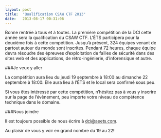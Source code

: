 ```yaml
---
layout: post
title:  "Qualification CSAW CTF 2013"
date:   2013-08-17 00:31:06
---
```


Bonne rentrée à tous et à toutes. La première compétition de la DCI cette année sera la qualification du CSAW CTF. L’ÉTS participera pour la deuxième fois à cette compétition. Jusqu’à présent, 324 équipes venant de partout autour du monde sont inscrites. Pendant 72 heures, chaque équipe devra résoudre des épreuves d’exploitation de failles de sécurité dans des sites web et des applications, de rétro-ingénierie, d’inforensique et autre.

###Je veux y aller

La compétition aura lieu du jeudi 19 septembre à 18:00 au dimanche 22 septembre à 18:00. Elle aura lieu à l’ÉTS et le local sera confirmé sous peu.

Si vous êtes intéressé par cette compétition, n’hésitez pas à vous y inscrire sur la page de l’évènement, peu importe votre niveau de compétence technique dans le domaine.

###Nous joindre

Il est toujours possible de nous écrire à [dci@aeets.com](mailto:dci@aeets.com).

Au plaisir de vous y voir en grand nombre du 19 au 22!
